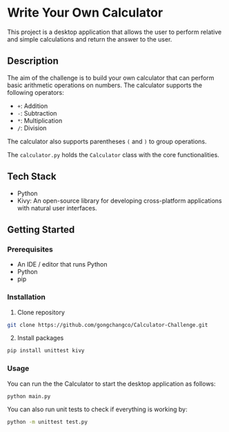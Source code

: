# Write Your Own Calculator

This project is a desktop application that allows the user to perform relative and simple calculations and return the answer to the user.

## Description

The aim of the challenge is to build your own calculator that can perform basic arithmetic operations on numbers. The calculator supports the following operators:

* `+`: Addition
* `-`: Subtraction
* `*`: Multiplication
* `/`: Division

The calculator also supports parentheses `(` and `)` to group operations.

The `calculator.py` holds the `Calculator` class with the core functionalities.

## Tech Stack
* Python
* Kivy: An open-source library for developing cross-platform applications with natural user interfaces.

## Getting Started

### Prerequisites
* An IDE / editor that runs Python
* Python
* pip

### Installation
1. Clone repository

```bash
git clone https://github.com/gongchangco/Calculator-Challenge.git
```

2. Install packages

```bash
pip install unittest kivy
```

### Usage

You can run the the Calculator to start the desktop application as follows:

```bash
python main.py
```

You can also run unit tests to check if everything is working by:

```bash
python -m unittest test.py
```
